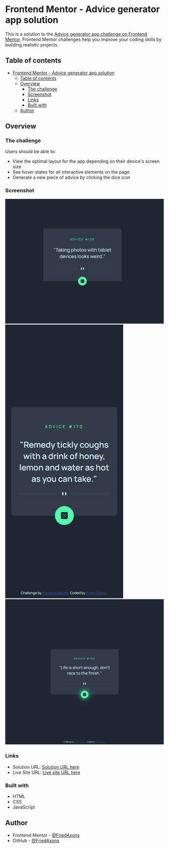 # Frontend Mentor - Advice generator app solution

This is a solution to the [Advice generator app challenge on Frontend Mentor](https://www.frontendmentor.io/challenges/advice-generator-app-QdUG-13db). Frontend Mentor challenges help you improve your coding skills by building realistic projects.

## Table of contents

- [Frontend Mentor - Advice generator app solution](#frontend-mentor---advice-generator-app-solution)
  - [Table of contents](#table-of-contents)
  - [Overview](#overview)
    - [The challenge](#the-challenge)
    - [Screenshot](#screenshot)
    - [Links](#links)
    - [Built with](#built-with)
  - [Author](#author)

## Overview

### The challenge

Users should be able to:

- View the optimal layout for the app depending on their device's screen size
- See hover states for all interactive elements on the page
- Generate a new piece of advice by clicking the dice icon

### Screenshot

![Completed Desktop Version](./images/completed_desktop_version.png)
![Completed Mobile Version](./images/completed_mobile_version.png)
![Active State](./images/active_state.png)

### Links

- Solution URL: [Solution URL here](https://www.frontendmentor.io/solutions/advice-generator-app-3m2isg6tzr)
- Live Site URL: [Live site URL here](https://friedaxons.github.io/advice-generator-app/)

### Built with

- HTML
- CSS
- JavaScript

## Author

- Frontend Mentor - [@FriedAxons](https://www.frontendmentor.io/profile/FriedAxons)
- GitHub - [@FriedAxons](https://github.com/FriedAxons)
